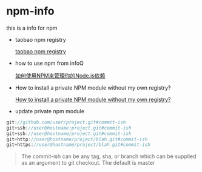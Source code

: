 npm-info
========

this is a info for npm


* taobao npm registry   

   [taobao npm registry](http://npm.taobao.org/)

* how to use npm from infoQ
 
   [如何使用NPM来管理你的Node.js依赖](http://www.infoq.com/cn/articles/msh-using-npm-manage-node.js-dependence/) 

* How to install a private NPM module without my own registry?

   [How to install a private NPM module without my own registry?](http://stackoverflow.com/questions/10386310/how-to-install-a-private-npm-module-without-my-own-registry) 


* update private npm module

```js
git://github.com/user/project.git#commit-ish
git+ssh://user@hostname:project.git#commit-ish
git+ssh://user@hostname/project.git#commit-ish
git+http://user@hostname/project/blah.git#commit-ish
git+https://user@hostname/project/blah.git#commit-ish
```

> The commit-ish can be any tag, sha, or branch which can be supplied as an argument to git checkout. The default is master




